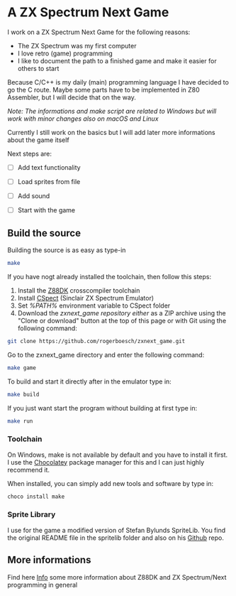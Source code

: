 # A ZX Spectrum Next Game

I work on a ZX Spectrum Next Game for the following reasons:

- The ZX Spectrum was my first computer
- I love retro (game) programming
- I like to document the path to a finished game and make it easier for others to start

Because C/C++ is my daily (main) programming language I have decided to go the C route.
Maybe some parts have to be implemented in Z80 Assembler, but I will decide that on the way.

*Note: The informations and make script are related to Windows but will work with minor changes also on macOS and Linux*

Currently I still work on the basics but I will add later more informations about the game itself

Next steps are:

- [ ] Add text functionality
- [ ] Load sprites from file
- [ ] Add sound
- [ ] Start with the game


## Build the source

Building the source is as easy as type-in

```bash
make
```

If you have nogt already installed the toolchain, then follow this steps:

1. Install the [Z88DK](https://github.com/z88dk/z88dk) crosscompiler toolchain
2. Install [CSpect](https://emutopia.com/index.php/emulators/item/364-sinclair-zx-spectrum/1895-cspect) (Sinclair ZX Spectrum Emulator)
2. Set *%PATH%* environment variable to CSpect folder
3. Download the *zxnext_game repository either* as a ZIP archive using the "Clone or download" button at the top of this page or with Git using the following command:

```bash
git clone https://github.com/rogerboesch/zxnext_game.git
```

Go to the zxnext_game directory and enter the following command:

```bash
make game
```

To build and start it directly after in the emulator type in:

```bash
make build
```

If you just want start the program without building at first type in:

```bash
make run
```


### Toolchain

On Windows, make is not available by default and you have to install it first.
I use the [Chocolatey](https://community.chocolatey.org/courses/installation/installing?method=install-from-powershell-v3) package manager for this and I can just highly recommend it.

When installed, you can simply add new tools and software by type in:


```bash
choco install make
```


### Sprite Library

I use for the game a modified version of Stefan Bylunds SpriteLib.
You find the original README file in the spritelib folder and also on his [Github](https://github.com/stefanbylund/zxnext_sprite) repo.


## More informations

Find here [Info](INFO.md) some more information about Z88DK and ZX Spectrum/Next programming in general
